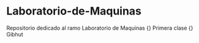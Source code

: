 # Laboratorio-de-Maquinas
Repositorio dedicado al ramo Laboratorio de Maquinas
{} Primera clase
{} Gibhut

